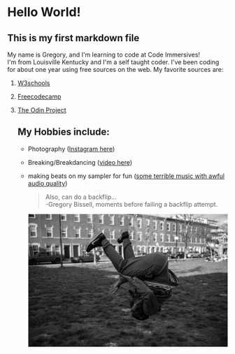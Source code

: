 # Hello World!
## This is my first markdown file
   My name is Gregory, and I'm learning to code at Code Immersives!  
     I'm from Louisville Kentucky and I'm a self taught coder. I've been coding for about one year using free sources on the web.
       My favorite sources are:  
  1. [W3schools](w3shools.com)
  2. [Freecodecamp](freecodecamp.com)
  3. [The Odin Project](https://www.theodinproject.com)
  
    
      
      ## My Hobbies include:  
      * Photography ([Instagram here](https://www.instagram.com/greg_wit_da_camera/))
      * Breaking/Breakdancing ([video here](https://youtu.be/qy6svuJGYrY?t=176))
      * making beats on my sampler for fun ([some terrible music with awful audio quality](https://photos.app.goo.gl/JE1xd39fqrtLvBa68))
      
        >Also, can do a backflip...  
        -Gregory Bissell, moments before failing a backflip attempt.
          
          ![The flip](flip.jpg)
      
      
      
        


         
